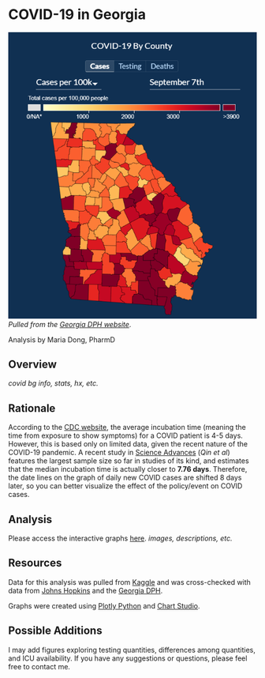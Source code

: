 # COVID-19 in Georgia
![dph_map.png](images/dph_map.png)
_Pulled from the [Georgia DPH website](https://dph.georgia.gov/covid-19-daily-status-report)_.

Analysis by Maria Dong, PharmD

## Overview
_covid bg info, stats, hx, etc._

## Rationale
According to the [CDC website](https://www.cdc.gov/coronavirus/2019-ncov/hcp/clinical-guidance-management-patients.html), the average incubation time (meaning the time from exposure to show symptoms) for a COVID patient is 4-5 days. However, this is based only on limited data, given the recent nature of the COVID-19 pandemic. A recent study in [Science Advances](https://advances.sciencemag.org/content/6/33/eabc1202) (_Qin et al_) features the largest sample size so far in studies of its kind, and estimates that the median incubation time is actually closer to **7.76 days**. Therefore, the date lines on the graph of daily new COVID cases are shifted 8 days later, so you can better visualize the effect of the policy/event on COVID cases.

## Analysis
Please access the interactive graphs [here](https://mariajdong.github.io/georgia-covid/).
_images, descriptions, etc._

## Resources
Data for this analysis was pulled from [Kaggle](https://www.kaggle.com/sudalairajkumar/covid19-in-usa?select=us_states_covid19_daily.csv) and was cross-checked with data from [Johns Hopkins](https://coronavirus.jhu.edu/region/us/georgia) and the [Georgia DPH](https://dph.georgia.gov/covid-19-daily-status-report).

Graphs were created using [Plotly Python](https://plotly.com/python/) and [Chart Studio](https://chart-studio.plotly.com/).

## Possible Additions
I may add figures exploring testing quantities, differences among quantities, and ICU availability. If you have any suggestions or questions, please feel free to contact me.
